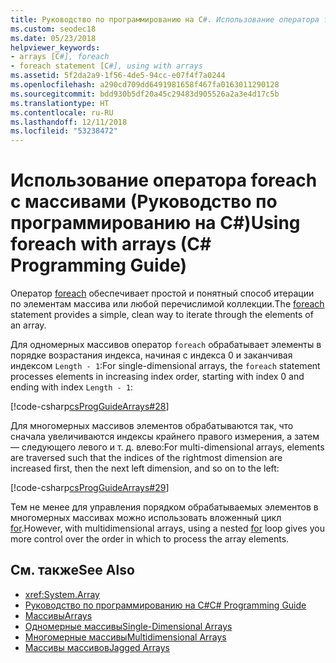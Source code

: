```yaml
---
title: Руководство по программированию на C#. Использование оператора foreach с массивами
ms.custom: seodec18
ms.date: 05/23/2018
helpviewer_keywords:
- arrays [C#], foreach
- foreach statement [C#], using with arrays
ms.assetid: 5f2da2a9-1f56-4de5-94cc-e07f4f7a0244
ms.openlocfilehash: a290cd709dd6491981658f467fa0163011290128
ms.sourcegitcommit: bdd930b5df20a45c29483d905526a2a3e4d17c5b
ms.translationtype: HT
ms.contentlocale: ru-RU
ms.lasthandoff: 12/11/2018
ms.locfileid: "53238472"
---
```

# <a name="using-foreach-with-arrays-c-programming-guide"></a><span data-ttu-id="f9128-102">Использование оператора foreach с массивами (Руководство по программированию на C#)</span><span class="sxs-lookup"><span data-stu-id="f9128-102">Using foreach with arrays (C# Programming Guide)</span></span>

<span data-ttu-id="f9128-103">Оператор [foreach](../../language-reference/keywords/foreach-in.md) обеспечивает простой и понятный способ итерации по элементам массива или любой перечислимой коллекции.</span><span class="sxs-lookup"><span data-stu-id="f9128-103">The [foreach](../../language-reference/keywords/foreach-in.md) statement provides a simple, clean way to iterate through the elements of an array.</span></span>

<span data-ttu-id="f9128-104">Для одномерных массивов оператор `foreach` обрабатывает элементы в порядке возрастания индекса, начиная с индекса 0 и заканчивая индексом `Length - 1`:</span><span class="sxs-lookup"><span data-stu-id="f9128-104">For single-dimensional arrays, the `foreach` statement processes elements in increasing index order, starting with index 0 and ending with index `Length - 1`:</span></span>

[!code-csharp[csProgGuideArrays#28](./codesnippet/CSharp/using-foreach-with-arrays_1.cs)]

<span data-ttu-id="f9128-105">Для многомерных массивов элементов обрабатываются так, что сначала увеличиваются индексы крайнего правого измерения, а затем — следующего левого и т. д. влево:</span><span class="sxs-lookup"><span data-stu-id="f9128-105">For multi-dimensional arrays, elements are traversed such that the indices of the rightmost dimension are increased first, then the next left dimension, and so on to the left:</span></span>

[!code-csharp[csProgGuideArrays#29](./codesnippet/CSharp/using-foreach-with-arrays_2.cs)]

<span data-ttu-id="f9128-106">Тем не менее для управления порядком обрабатываемых элементов в многомерных массивах можно использовать вложенный цикл [for](../../language-reference/keywords/for.md).</span><span class="sxs-lookup"><span data-stu-id="f9128-106">However, with multidimensional arrays, using a nested [for](../../language-reference/keywords/for.md) loop gives you more control over the order in which to process the array elements.</span></span>

## <a name="see-also"></a><span data-ttu-id="f9128-107">См. также</span><span class="sxs-lookup"><span data-stu-id="f9128-107">See Also</span></span>

- <xref:System.Array>  
- [<span data-ttu-id="f9128-108">Руководство по программированию на C#</span><span class="sxs-lookup"><span data-stu-id="f9128-108">C# Programming Guide</span></span>](../index.md)  
- [<span data-ttu-id="f9128-109">Массивы</span><span class="sxs-lookup"><span data-stu-id="f9128-109">Arrays</span></span>](index.md)  
- [<span data-ttu-id="f9128-110">Одномерные массивы</span><span class="sxs-lookup"><span data-stu-id="f9128-110">Single-Dimensional Arrays</span></span>](single-dimensional-arrays.md)  
- [<span data-ttu-id="f9128-111">Многомерные массивы</span><span class="sxs-lookup"><span data-stu-id="f9128-111">Multidimensional Arrays</span></span>](multidimensional-arrays.md)  
- [<span data-ttu-id="f9128-112">Массивы массивов</span><span class="sxs-lookup"><span data-stu-id="f9128-112">Jagged Arrays</span></span>](jagged-arrays.md)
